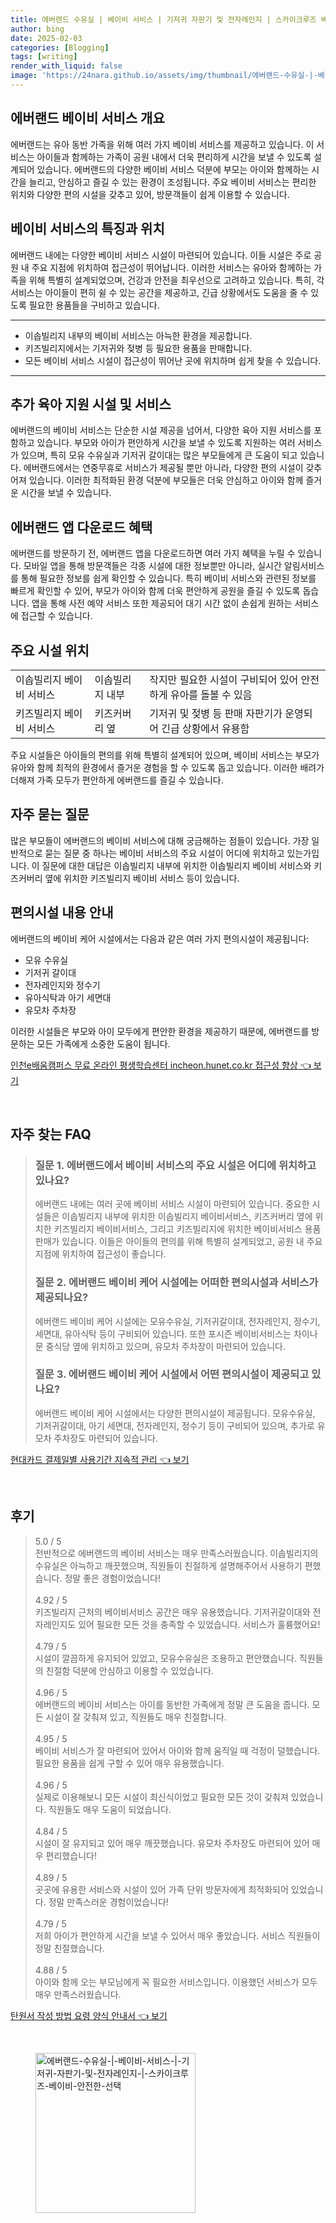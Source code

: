 ```yaml
---
title: 에버랜드 수유실 | 베이비 서비스 | 기저귀 자판기 및 전자레인지 | 스카이크루즈 베이비 안전한 선택
author: bing
date: 2025-02-03
categories: [Blogging]
tags: [writing]
render_with_liquid: false
image: 'https://24nara.github.io/assets/img/thumbnail/에버랜드-수유실-|-베이비-서비스-|-기저귀-자판기-및-전자레인지-|-스카이크루즈-베이비-안전한-선택.webp'
---
```



<h2 id='에버랜드_베이비_서비스_개요'>에버랜드 베이비 서비스 개요</h2>

<p>에버랜드는 유아 동반 가족을 위해 여러 가지 베이비 서비스를 제공하고 있습니다. 이 서비스는 아이들과 함께하는 가족이 공원 내에서 더욱 편리하게 시간을 보낼 수 있도록 설계되어 있습니다. 에버랜드의 다양한 베이비 서비스 덕분에 부모는 아이와 함께하는 시간을 늘리고, 안심하고 즐길 수 있는 환경이 조성됩니다. 주요 베이비 서비스는 편리한 위치와 다양한 편의 시설을 갖추고 있어, 방문객들이 쉽게 이용할 수 있습니다.</p>

<h2 id='베이비_서비스_특징과_위치'>베이비 서비스의 특징과 위치</h2>

<p>에버랜드 내에는 다양한 베이비 서비스 시설이 마련되어 있습니다. 이들 시설은 주로 공원 내 주요 지점에 위치하여 접근성이 뛰어납니다. 이러한 서비스는 유아와 함께하는 가족을 위해 특별히 설계되었으며, 건강과 안전을 최우선으로 고려하고 있습니다. 특히, 각 서비스는 아이들이 편히 쉴 수 있는 공간을 제공하고, 긴급 상황에서도 도움을 줄 수 있도록 필요한 용품들을 구비하고 있습니다.</p>

<hr />

<ul>
    <li>이솝빌리지 내부의 베이비 서비스는 아늑한 환경을 제공합니다.</li>
    <li>키즈빌리지에서는 기저귀와 젖병 등 필요한 용품을 판매합니다.</li>
    <li>모든 베이비 서비스 시설이 접근성이 뛰어난 곳에 위치하며 쉽게 찾을 수 있습니다.</li>
</ul>

<hr />

<h2 id='추가_육아_지원_시설'>추가 육아 지원 시설 및 서비스</h2>

<p>에버랜드의 베이비 서비스는 단순한 시설 제공을 넘어서, 다양한 육아 지원 서비스를 포함하고 있습니다. 부모와 아이가 편안하게 시간을 보낼 수 있도록 지원하는 여러 서비스가 있으며, 특히 모유 수유실과 기저귀 갈이대는 많은 부모들에게 큰 도움이 되고 있습니다. 에버랜드에서는 연중무휴로 서비스가 제공될 뿐만 아니라, 다양한 편의 시설이 갖추어져 있습니다. 이러한 최적화된 환경 덕분에 부모들은 더욱 안심하고 아이와 함께 즐거운 시간을 보낼 수 있습니다.</p>

<h2 id='에버랜드_앱_다운로드_혜택'>에버랜드 앱 다운로드 혜택</h2>

<p>에버랜드를 방문하기 전, 에버랜드 앱을 다운로드하면 여러 가지 혜택을 누릴 수 있습니다. 모바일 앱을 통해 방문객들은 각종 시설에 대한 정보뿐만 아니라, 실시간 알림서비스를 통해 필요한 정보를 쉽게 확인할 수 있습니다. 특히 베이비 서비스와 관련된 정보를 빠르게 확인할 수 있어, 부모가 아이와 함께 더욱 편안하게 공원을 즐길 수 있도록 돕습니다. 앱을 통해 사전 예약 서비스 또한 제공되어 대기 시간 없이 손쉽게 원하는 서비스에 접근할 수 있습니다.</p>

<h2 id='주요_시설_위치'>주요 시설 위치</h2>

<table>
    <tr>
        <td>이솝빌리지 베이비 서비스</td>
        <td>이솝빌리지 내부</td>
        <td>작지만 필요한 시설이 구비되어 있어 안전하게 유아를 돌볼 수 있음</td>
    </tr>
    <tr>
        <td>키즈빌리지 베이비 서비스</td>
        <td>키즈커버리 옆</td>
        <td>기저귀 및 젖병 등 판매 자판기가 운영되어 긴급 상황에서 유용함</td>
    </tr>
</table>

<p>주요 시설들은 아이들의 편의를 위해 특별히 설계되어 있으며, 베이비 서비스는 부모가 유아와 함께 최적의 환경에서 즐거운 경험을 할 수 있도록 돕고 있습니다. 이러한 배려가 더해져 가족 모두가 편안하게 에버랜드를 즐길 수 있습니다.</p>

<h2 id='자주_묻는_질문'>자주 묻는 질문</h2>

<p>많은 부모들이 에버랜드의 베이비 서비스에 대해 궁금해하는 점들이 있습니다. 가장 일반적으로 묻는 질문 중 하나는 베이비 서비스의 주요 시설이 어디에 위치하고 있는가입니다. 이 질문에 대한 대답은 이솝빌리지 내부에 위치한 이솝빌리지 베이비 서비스와 키즈커버리 옆에 위치한 키즈빌리지 베이비 서비스 등이 있습니다.</p>

<h2 id='편의시설_내용_안내'>편의시설 내용 안내</h2>

<p>에버랜드의 베이비 케어 시설에서는 다음과 같은 여러 가지 편의시설이 제공됩니다:</p>

<ul>
    <li>모유 수유실</li>
    <li>기저귀 갈이대</li>
    <li>전자레인지와 정수기</li>
    <li>유아식탁과 아기 세면대</li>
    <li>유모차 주차장</li>
</ul>

<p>이러한 시설들은 부모와 아이 모두에게 편안한 환경을 제공하기 때문에, 에버랜드를 방문하는 모든 가족에게 소중한 도움이 됩니다.</p>


<p><a class="click-button" title="인천e배움캠퍼스 무료 온라인 평생학습센터 incheon.hunet.co.kr 접근성 향상" href="https://24nara.github.io/posts/%EC%9D%B8%EC%B2%9Ce%EB%B0%B0%EC%9B%80%EC%BA%A0%ED%8D%BC%EC%8A%A4-%EB%AC%B4%EB%A3%8C-%EC%98%A8%EB%9D%BC%EC%9D%B8-%ED%8F%89%EC%83%9D%ED%95%99%EC%8A%B5%EC%84%BC%ED%84%B0-incheon.hunet.co.kr-%EC%A0%91%EA%B7%BC%EC%84%B1-%ED%96%A5%EC%83%81/" rel="dofollow">인천e배움캠퍼스 무료 온라인 평생학습센터 incheon.hunet.co.kr 접근성 향상 👈 보기</a></p><br>
<h2 id='자주_찾는_FAQ'>자주 찾는 FAQ</h2>
<div itemscope="" itemtype="https://schema.org/FAQPage"> 
<blockquote> 
<div itemscope="" itemprop="mainEntity" itemtype="https://schema.org/Question"> 
<h3 itemprop="name">질문 1. 에버랜드에서 베이비 서비스의 주요 시설은 어디에 위치하고 있나요?</h3> 
<div itemscope="" itemprop="acceptedAnswer" itemtype="https://schema.org/Answer"> 
<span itemprop="text"> 
<p>에버랜드 내에는 여러 곳에 베이비 서비스 시설이 마련되어 있습니다. 중요한 시설들은 이솝빌리지 내부에 위치한 이솝빌리지 베이비서비스, 키즈커버리 옆에 위치한 키즈빌리지 베이비서비스, 그리고 키즈빌리지에 위치한 베이비서비스 용품 판매가 있습니다. 이들은 아이들의 편의를 위해 특별히 설계되었고, 공원 내 주요 지점에 위치하여 접근성이 좋습니다.</p> 
</span> 
</div> 
</div> 

<div itemscope="" itemprop="mainEntity" itemtype="https://schema.org/Question"> 
<h3 itemprop="name">질문 2. 에버랜드 베이비 케어 시설에는 어떠한 편의시설과 서비스가 제공되나요?</h3> 
<div itemscope="" itemprop="acceptedAnswer" itemtype="https://schema.org/Answer"> 
<span itemprop="text"> 
<p>에버랜드 베이비 케어 시설에는 모유수유실, 기저귀갈이대, 전자레인지, 정수기, 세면대, 유아식탁 등이 구비되어 있습니다. 또한 포시즌 베이비서비스는 차이나문 중식당 옆에 위치하고 있으며, 유모차 주차장이 마련되어 있습니다.</p> 
</span> 
</div> 
</div> 

<div itemscope="" itemprop="mainEntity" itemtype="https://schema.org/Question"> 
<h3 itemprop="name">질문 3. 에버랜드 베이비 케어 시설에서 어떤 편의시설이 제공되고 있나요?</h3> 
<div itemscope="" itemprop="acceptedAnswer" itemtype="https://schema.org/Answer"> 
<span itemprop="text"> 
<p>에버랜드 베이비 케어 시설에서는 다양한 편의시설이 제공됩니다. 모유수유실, 기저귀갈이대, 아기 세면대, 전자레인지, 정수기 등이 구비되어 있으며, 추가로 유모차 주차장도 마련되어 있습니다.</p> 
</span> 
</div> 
</div> 

</blockquote> 
</div>
<p><a class="click-button" title="현대카드 결제일별 사용기간 지속적 관리" href="https://24nara.github.io/posts/%ED%98%84%EB%8C%80%EC%B9%B4%EB%93%9C-%EA%B2%B0%EC%A0%9C%EC%9D%BC%EB%B3%84-%EC%82%AC%EC%9A%A9%EA%B8%B0%EA%B0%84-%EC%A7%80%EC%86%8D%EC%A0%81-%EA%B4%80%EB%A6%AC/" rel="dofollow">현대카드 결제일별 사용기간 지속적 관리 👈 보기</a></p><br>
<h2 id='후기'>후기</h2>
<div itemscope itemtype="https://schema.org/Product">
  <blockquote>
  <div itemprop="review" itemscope itemtype="https://schema.org/Review">
      <div itemprop="reviewRating" itemscope itemtype="https://schema.org/Rating"> <span itemprop="ratingValue">5.0</span> / <span itemprop="bestRating">5</span> </div>
      <span itemprop="reviewBody">전반적으로 에버랜드의 베이비 서비스는 매우 만족스러웠습니다. 이솝빌리지의 수유실은 아늑하고 깨끗했으며, 직원들이 친절하게 설명해주어서 사용하기 편했습니다. 정말 좋은 경험이었습니다!</span>
  </div>
  <br>
  <div itemprop="review" itemscope itemtype="https://schema.org/Review">
      <div itemprop="reviewRating" itemscope itemtype="https://schema.org/Rating"> <span itemprop="ratingValue">4.92</span> / <span itemprop="bestRating">5</span> </div>
      <span itemprop="reviewBody">키즈빌리지 근처의 베이비서비스 공간은 매우 유용했습니다. 기저귀갈이대와 전자레인지도 있어 필요한 모든 것을 충족할 수 있었습니다. 서비스가 훌륭했어요!</span>
  </div>
  <br>
  <div itemprop="review" itemscope itemtype="https://schema.org/Review">
      <div itemprop="reviewRating" itemscope itemtype="https://schema.org/Rating"> <span itemprop="ratingValue">4.79</span> / <span itemprop="bestRating">5</span> </div>
      <span itemprop="reviewBody">시설이 깔끔하게 유지되어 있었고, 모유수유실은 조용하고 편안했습니다. 직원들의 친절함 덕분에 안심하고 이용할 수 있었습니다.</span>
  </div>
  <br>
  <div itemprop="review" itemscope itemtype="https://schema.org/Review">
      <div itemprop="reviewRating" itemscope itemtype="https://schema.org/Rating"> <span itemprop="ratingValue">4.96</span> / <span itemprop="bestRating">5</span> </div>
      <span itemprop="reviewBody">에버랜드의 베이비 서비스는 아이를 동반한 가족에게 정말 큰 도움을 줍니다. 모든 시설이 잘 갖춰져 있고, 직원들도 매우 친절합니다.</span>
  </div>
  <br>
  <div itemprop="review" itemscope itemtype="https://schema.org/Review">
      <div itemprop="reviewRating" itemscope itemtype="https://schema.org/Rating"> <span itemprop="ratingValue">4.95</span> / <span itemprop="bestRating">5</span> </div>
      <span itemprop="reviewBody">베이비 서비스가 잘 마련되어 있어서 아이와 함께 움직일 때 걱정이 덜했습니다. 필요한 용품을 쉽게 구할 수 있어 매우 유용했습니다.</span>
  </div>
  <br>
  <div itemprop="review" itemscope itemtype="https://schema.org/Review">
      <div itemprop="reviewRating" itemscope itemtype="https://schema.org/Rating"> <span itemprop="ratingValue">4.96</span> / <span itemprop="bestRating">5</span> </div>
      <span itemprop="reviewBody">실제로 이용해보니 모든 시설이 최신식이었고 필요한 모든 것이 갖춰져 있었습니다. 직원들도 매우 도움이 되었습니다.</span>
  </div>
  <br>
  <div itemprop="review" itemscope itemtype="https://schema.org/Review">
      <div itemprop="reviewRating" itemscope itemtype="https://schema.org/Rating"> <span itemprop="ratingValue">4.84</span> / <span itemprop="bestRating">5</span> </div>
      <span itemprop="reviewBody">시설이 잘 유지되고 있어 매우 깨끗했습니다. 유모차 주차장도 마련되어 있어 매우 편리했습니다!</span>
  </div>
  <br>
  <div itemprop="review" itemscope itemtype="https://schema.org/Review">
      <div itemprop="reviewRating" itemscope itemtype="https://schema.org/Rating"> <span itemprop="ratingValue">4.89</span> / <span itemprop="bestRating">5</span> </div>
      <span itemprop="reviewBody">곳곳에 유용한 서비스와 시설이 있어 가족 단위 방문자에게 최적화되어 있었습니다. 정말 만족스러운 경험이었습니다!</span>
  </div>
  <br>
  <div itemprop="review" itemscope itemtype="https://schema.org/Review">
      <div itemprop="reviewRating" itemscope itemtype="https://schema.org/Rating"> <span itemprop="ratingValue">4.79</span> / <span itemprop="bestRating">5</span> </div>
      <span itemprop="reviewBody">저희 아이가 편안하게 시간을 보낼 수 있어서 매우 좋았습니다. 서비스 직원들이 정말 친절했습니다.</span>
  </div>
  <br>
  <div itemprop="review" itemscope itemtype="https://schema.org/Review">
      <div itemprop="reviewRating" itemscope itemtype="https://schema.org/Rating"> <span itemprop="ratingValue">4.88</span> / <span itemprop="bestRating">5</span> </div>
      <span itemprop="reviewBody">아이와 함께 오는 부모님에게 꼭 필요한 서비스입니다. 이용했던 서비스가 모두 매우 만족스러웠습니다.</span>
  </div>
  </blockquote>
</div>
<p><a class="click-button" title="탄원서 작성 방법 요령 양식 안내서" href="https://24nara.github.io/posts/%ED%83%84%EC%9B%90%EC%84%9C-%EC%9E%91%EC%84%B1-%EB%B0%A9%EB%B2%95-%EC%9A%94%EB%A0%B9-%EC%96%91%EC%8B%9D-%EC%95%88%EB%82%B4%EC%84%9C/" rel="dofollow">탄원서 작성 방법 요령 양식 안내서 👈 보기</a></p><br>
<figure class="image"><img src="https://24nara.github.io/assets/img/thumbnail/에버랜드-수유실-|-베이비-서비스-|-기저귀-자판기-및-전자레인지-|-스카이크루즈-베이비-안전한-선택.webp" alt="에버랜드-수유실-|-베이비-서비스-|-기저귀-자판기-및-전자레인지-|-스카이크루즈-베이비-안전한-선택" width="256" height="256"></figure>